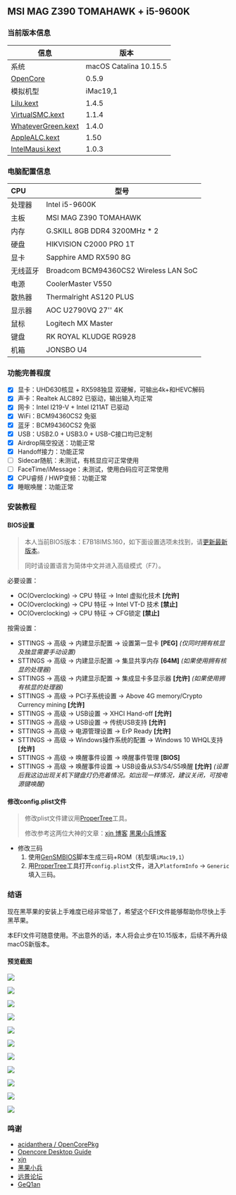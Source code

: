 ## MSI MAG Z390 TOMAHAWK + i5-9600K 

### 当前版本信息

| 信息                                                         | 版本                   |
| ------------------------------------------------------------ | ---------------------- |
| 系统                                                         | macOS Catalina 10.15.5 |
| [OpenCore](https://github.com/acidanthera/OpenCorePkg/releases) | 0.5.9                  |
| 模拟机型                                                     | iMac19,1               |
| [Lilu.kext](https://github.com/acidanthera/Lilu/releases)    | 1.4.5                  |
| [VirtualSMC.kext](https://github.com/acidanthera/VirtualSMC/releases) | 1.1.4                  |
| [WhateverGreen.kext](https://github.com/acidanthera/WhateverGreen/releases) | 1.4.0                  |
| [AppleALC.kext](https://github.com/acidanthera/AppleALC/releases) | 1.50                   |
| [IntelMausi.kext](https://github.com/acidanthera/IntelMausi/releases) | 1.0.3                  |

### 电脑配置信息

| CPU      | 型号                                  |
| :------- | ------------------------------------- |
| 处理器   | Intel i5-9600K                        |
| 主板     | MSI MAG Z390 TOMAHAWK                 |
| 内存     | G.SKILL 8GB DDR4 3200MHz * 2          |
| 硬盘     | HIKVISION C2000 PRO 1T                |
| 显卡     | Sapphire AMD RX590 8G                 |
| 无线蓝牙 | Broadcom BCM94360CS2 Wireless LAN SoC |
| 电源     | CoolerMaster V550                     |
| 散热器   | Thermalright AS120 PLUS               |
| 显示器   | AOC U2790VQ 27'' 4K                   |
| 鼠标     | Logitech MX Master                    |
| 键盘     | RK ROYAL KLUDGE RG928                 |
| 机箱     | JONSBO U4                             |

### 功能完善程度

- [x] 显卡：UHD630核显 + RX598独显 双硬解，可输出4k+和HEVC解码
- [x] 声卡：Realtek ALC892 已驱动，输出输入均正常
- [x] 网卡：Intel I219-V + Intel I211AT 已驱动
- [x] WiFi：BCM94360CS2 免驱
- [x] 蓝牙：BCM94360CS2 免驱
- [x] USB：USB2.0 + USB3.0 + USB-C接口均已定制
- [x] Airdrop隔空投送：功能正常
- [x] Handoff接力：功能正常
- [ ] Sidecar随航：未测试，有核显应可正常使用
- [ ] FaceTime/iMessage：未测试，使用白码应可正常使用
- [x] CPU睿频 / HWP变频：功能正常
- [x] 睡眠唤醒：功能正常

### 安装教程

#### BIOS设置

> 本人当前BIOS版本：E7B18IMS.160，如下面设置选项未找到，请[更新最新版本](https://cn.msi.com/Motherboard/support/MAG-Z390-TOMAHAWK)。
>
> 同时请设置语言为简体中文并进入高级模式（F7）。

必要设置：

- OC(Overclocking) -> CPU 特征 -> Intel 虚拟化技术 **[允许]**
- OC(Overclocking) -> CPU 特征 -> Intel VT-D 技术 **[禁止]**
- OC(Overclocking) -> CPU 特征 -> CFG锁定 **[禁止]**

按需设置：

- STTINGS -> 高级 -> 内建显示配置 -> 设置第一显卡 **[PEG]**  *(仅同时拥有核显及独显需要手动设置)*
- STTINGS -> 高级 -> 内建显示配置 -> 集显共享内存 **[64M]** *(如果使用拥有核显的处理器)*
- STTINGS -> 高级 -> 内建显示配置 -> 集成显卡多显示器 **[允许]** *(如果使用拥有核显的处理器)*
- STTINGS -> 高级 -> PCI子系统设置 -> Above 4G memory/Crypto Currency mining **[允许]**
- STTINGS -> 高级 -> USB设置 -> XHCI Hand-off **[允许]**
- STTINGS -> 高级 -> USB设置 -> 传统USB支持 **[允许]**
- STTINGS -> 高级 -> 电源管理设置 -> ErP Ready **[允许]**
- STTINGS -> 高级 -> Windows操作系统的配置 -> Windows 10 WHQL支持 **[允许]**
- STTINGS -> 高级 -> 唤醒事件设置 -> 唤醒事件管理 **[BIOS]**
- STTINGS -> 高级 -> 唤醒事件设置 -> USB设备从S3/S4/S5唤醒 **[允许]** *(设置后我这边出现关机下键盘灯仍亮着情况。如出现一样情况，建议关闭，可按电源键唤醒)*

#### 修改config.plist文件

> 修改plist文件建议用[ProperTree](https://github.com/corpnewt/ProperTree)工具。
>
> 修改参考这两位大神的文章：[xjn 博客](https://blog.xjn819.com/?p=543) [黑果小兵博客](https://blog.daliansky.net/OpenCore-BootLoader.html)

- 修改三码
  1. 使用[GenSMBIOS](https://github.com/corpnewt/GenSMBIOS)脚本生成三码+ROM（机型填`iMac19,1`）
  2. 用[ProperTree](https://github.com/corpnewt/ProperTree)工具打开`config.plist`文件，进入`PlatformInfo` -> `Generic ` 填入三码。

### 结语

现在黑苹果的安装上手难度已经非常低了，希望这个EFI文件能够帮助你尽快上手黑苹果。

本EFI文件可随意使用。不出意外的话，本人将会止步在10.15版本，后续不再升级macOS新版本。

#### 预览截图

![](./Screenshots/Screenshot01.png)

![](./Screenshots/Screenshot02.png)

![](./Screenshots/Screenshot03.png)

![](./Screenshots/Screenshot04.png)

![](./Screenshots/Screenshot05.png)

![](./Screenshots/Screenshot06.png)

![](./Screenshots/Screenshot07.png)

![](./Screenshots/Screenshot08.png)

![](./Screenshots/Screenshot09.png)

![](./Screenshots/Screenshot10.png)

![](./Screenshots/Screenshot11.png)


### 鸣谢

- [acidanthera / OpenCorePkg](https://github.com/acidanthera/OpenCorePkg)
- [Opencore Desktop Guide](https://dortania.github.io/OpenCore-Desktop-Guide/
  )
- [xjn](https://blog.xjn819.com/)
- [黑果小兵](https://blog.daliansky.net/)
- [远景论坛](http://bbs.pcbeta.com)
- [GeQ1an](https://github.com/GeQ1an/MSI-B360M-MORTAR-HACKINTOSH-OPENCORE-EFI)

